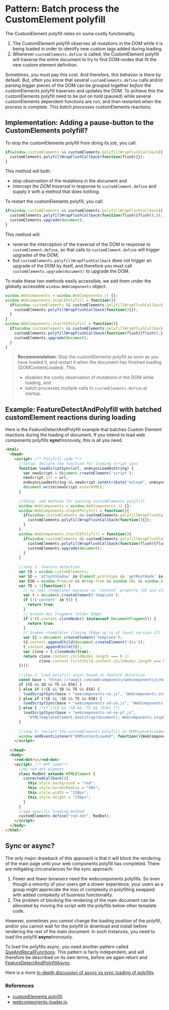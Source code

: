 # Pattern: Batch process the CustomElement polyfill
The CustomElement polyfill relies on some costly functionality.
1. The CustomElement polyfill observes all mutations in the DOM while it is being 
loaded in order to identify new custom tags added during loading.
2. Whenever `customElements.define` is called, the CustomElement 
polyfill will traverse the entire document to try to find DOM-nodes that fit the 
new custom element definition.

Sometimes, you must pay this cost. And therefore, this behavior is there by default.
But, often you know that several `customElements.define` calls and/or parsing bigger pieces 
of the DOM can be grouped together *before* the customElements polyfill traverses 
and updates the DOM.
To achieve this the customElements polyfill need to be put on hold (paused) 
while several customElements dependent functions are run, and then restarted when
the process is complete.
This *batch processes* customElements reactions.

## Implementation: Adding a pause-button to the CustomElements polyfill?
To stop the customElements polyfill from doing its job, you call:
```javascript
if(window.customElements && customElements.polyfillWrapFlushCallback){
  customElements.polyfillWrapFlushCallback(function(flush){});
}
```
This method will both:
* *stop observation* of the mutations in the document and
* *intercept the DOM traversal* in response to `customElement.define` and 
supply it with a method that does nothing.

To restart the customElements polyfill, you call:
```javascript
if(window.customElements && customElements.polyfillWrapFlushCallback){
  customElements.polyfillWrapFlushCallback(function(flush){flush();});
  customElements.upgrade(document);                                     
}
```
This method will:
* reverse the interception of the traversal of the DOM in response to `customElement.define`,
so that calls to `customElement.define` will trigger upgrades of the DOM,
* but `customElements.polyfillWrapFlushCallback` does not trigger an upgrade of the DOM
by itself, and therefore you must call `customElements.upgrade(document)` to upgrade the DOM.

To make these two methods easily accessible, we add them under the globally accessible 
`window.WebComponents` object.

```javascript
window.WebComponents = window.WebComponents || {};
window.WebComponents.stopCEPolyfill = function(){
  if(window.customElements && customElements.polyfillWrapFlushCallback){
    customElements.polyfillWrapFlushCallback(function(){});
  }
}
window.WebComponents.startCEPolyfill = function(){
  if(window.customElements && customElements.polyfillWrapFlushCallback){
    customElements.polyfillWrapFlushCallback(function(flush){flush();});
    customElements.upgrade(document);                                     
  }
}
```

> **Recommendation:** Stop the customElements polyfill as soon as you have loaded it, and 
> restart it when the document has finished loading (DOMContentLoaded). This:
> * disables the costly observation of mutations in the DOM while loading, and 
> * batch processes multiple calls to `customElements.define` at startup.

## Example: FeatureDetectAndPolyfill with batched customElement reactions during loading
Here is the FeatureDetectAndPolyfill example that 
batches Custom Element reactions during the loading of document.
If you intend to load web components polyfills **sync**hronously, this is all you need.

```html
<html>
  <head>                        
    <script> /** Polyfill code **/
      //Setup: declare the function for loading script sync
      function loadScriptSync(url, onAsyncLoadAsString) {
        var newScript = document.createElement('script');
        newScript.src = url;
        onAsyncLoadAsString && newScript.setAttribute("onload", onAsyncLoadAsString);
        document.write(newScript.outerHTML);
      }
      
      //Setup: add methods for pausing customElements polyfill
      window.WebComponents = window.WebComponents || {};
      window.WebComponents.stopCEPolyfill = function(){
        if(window.customElements && customElements.polyfillWrapFlushCallback){
          customElements.polyfillWrapFlushCallback(function(){});
        }
      }
      window.WebComponents.startCEPolyfill = function(){
        if(window.customElements && customElements.polyfillWrapFlushCallback){
          customElements.polyfillWrapFlushCallback(function(flush){flush();});
          customElements.upgrade(document);                                     
        }
      }
    
      //step 1: feature detection
      var CE = window.customElements; 
      var SD = 'attachShadow' in Element.prototype && 'getRootNode' in Element.prototype;
      var ES6 = window.Promise && Array.from && window.URL && window.Symbol;
      var TE = !(function() {
        // no real <template> because no `content` property (IE and older browsers)
        var t = document.createElement('template');
        if (!('content' in t)) {
          return true;
        }
        // broken doc fragment (older Edge)
        if (!(t.content.cloneNode() instanceof DocumentFragment)) {
          return true;
        }
        // broken <template> cloning (Edge up to at least version 17)
        var t2 = document.createElement('template');
        t2.content.appendChild(document.createElement('div'));
        t.content.appendChild(t2);
        var clone = t.cloneNode(true);
        return clone.content.childNodes.length === 0 || 
               clone.content.firstChild.content.childNodes.length === 0;
      })();
      
      //step 2: load polyfill async based on feature detection
      const base = "https://rawgit.com/webcomponents/webcomponentsjs/master/bundles/";
      if (CE && SD && TE && ES6) {                                                          //[1]                                 
      } else if (!CE && SD && TE && ES6) {                                                   
        loadScriptSync(base + "webcomponents-ce.js", "WebComponents.stopCEPolyfill();");       
      } else if (!CE && !SD && TE && ES6) {                                                  
        loadScriptSync(base + "webcomponents-sd-ce.js", "WebComponents.stopCEPolyfill();");    
      } else { /*if (!CE && !SD && !TE && !ES6) {*/                                          
        loadScriptSync(base + "webcomponents-sd-ce-pf.js",   
          "HTMLTemplateElement.bootstrap(document); WebComponents.stopCEPolyfill();");
      }
      
      //step 3: restart the customElements polyfill on DOMContentLoaded
      window.addEventListener("DOMContentLoaded", function(){WebComponents.startCEPolyfill();});
    </script>
    
  </head>
  <body>
    <red-dot>\</red-dot>
    <script> /** APP code**/
      //my red-dot element
      class RedDot extends HTMLElement {
        connectedCallback(){
          this.style.background = "red";
          this.style.borderRadius = "50%";
          this.style.width = "150px";
          this.style.height = "250px";
        }
      }
      //app-specific loading method
      customElements.define("red-dot", RedDot);
    </script>
  </body>
</html>
```
## Sync or async?
The only major drawback of this approach is that it will block the rendering of the main page 
until your web components polyfill has completed.
There are mitigating circumstances for the sync approach:
1. Fewer and fewer browsers need the webcomponents polyfills. 
So even though a minority of your users get a slower experience,
your users as a group might appreciate the loss of complexity in polyfilling 
swapped with added complexity of business functionality.
2. The problem of blocking the rendering of the main document can be alleviated 
by moving the script with the polyfills below other template code.

However, sometimes you cannot change the loading position of the polyfill, and/or 
you cannot wait for the polyfill to download and install before rendering the rest of the 
main document. In such instances, you need to load the polyfill **async**hronously.

To load the polyfills async, you need another pattern called [QueAndRecallFunctions](Pattern5_QueAndRecallFunctions.md).
This pattern is fairly independent, and will therefore be described on its own terms, 
before we again return and [FeatureDetectAndPolyfillAsync](Pattern6_FeatureDetectAndPolyfillAsync.md).

Here is a more [in-depth discussion of async vs sync loading of polyfills](Discussion_sync_vs_async_polyfilling.md).


### References
* [customElements polyfill](https://github.com/webcomponents/webcomponentsjs/customElements).
* [webcomponents-loader.js](https://github.com/webcomponents/webcomponentsjs/).


<!--
TODO Exemplify "flickering layout" problems of slow customElements:
1. Lets say you have a web page with 10 different custom elements.
2. Each of these elements greatly change their size and shape and appearance once they get 
connected to the DOM. 
3. Now, if you update all these web components one by one, and 
these operations happens to be spread out across time and different frames.
4. Then your web page might completely change its appearance every time one 
of the elements gets updated, ie. 10 times or more. 
-->
